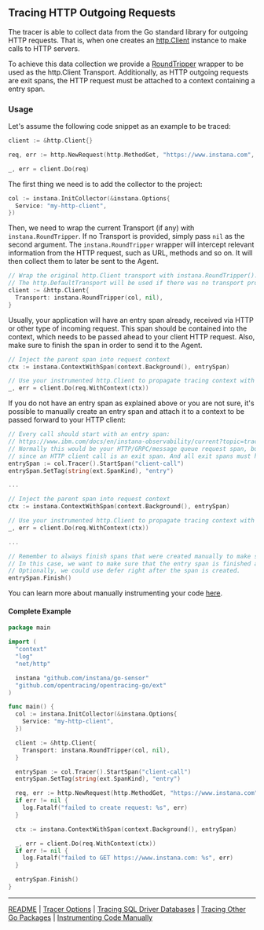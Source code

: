 ## Tracing HTTP Outgoing Requests

The tracer is able to collect data from the Go standard library for outgoing HTTP requests.
That is, when one creates an [http.Client](https://pkg.go.dev/net/http@go1.21.3#Client) instance to make calls to HTTP servers.

To achieve this data collection we provide a [RoundTripper](https://pkg.go.dev/net/http@go1.21.3#RoundTripper) wrapper to be used as the http.Client Transport.
Additionally, as HTTP outgoing requests are exit spans, the HTTP request must be attached to a context containing a entry span.

### Usage

Let's assume the following code snippet as an example to be traced:

```go
client := &http.Client{}

req, err := http.NewRequest(http.MethodGet, "https://www.instana.com", nil)

_, err = client.Do(req)

```

The first thing we need is to add the collector to the project:

```go
col := instana.InitCollector(&instana.Options{
  Service: "my-http-client",
})
```

Then, we need to wrap the current Transport (if any) with `instana.RoundTripper`.
If no Transport is provided, simply pass `nil` as the second argument.
The `instana.RoundTripper` wrapper will intercept relevant information from the HTTP request, such as URL, methods and so on. It will then collect them to later be sent to the Agent.

```go
// Wrap the original http.Client transport with instana.RoundTripper().
// The http.DefaultTransport will be used if there was no transport provided.
client := &http.Client{
  Transport: instana.RoundTripper(col, nil),
}
```

Usually, your application will have an entry span already, received via HTTP or other type of incoming request.
This span should be contained into the context, which needs to be passed ahead to your client HTTP request.
Also, make sure to finish the span in order to send it to the Agent.

```go
// Inject the parent span into request context
ctx := instana.ContextWithSpan(context.Background(), entrySpan)

// Use your instrumented http.Client to propagate tracing context with the request
_, err = client.Do(req.WithContext(ctx))
```

If you do not have an entry span as explained above or you are not sure, it's possible to manually create an entry span and attach it to a context to be passed forward to your HTTP client:

```go
// Every call should start with an entry span:
// https://www.ibm.com/docs/en/instana-observability/current?topic=tracing-best-practices#start-new-traces-with-entry-spans
// Normally this would be your HTTP/GRPC/message queue request span, but here we need to create it explicitly,
// since an HTTP client call is an exit span. And all exit spans must have a parent entry span.
entrySpan := col.Tracer().StartSpan("client-call")
entrySpan.SetTag(string(ext.SpanKind), "entry")

...

// Inject the parent span into request context
ctx := instana.ContextWithSpan(context.Background(), entrySpan)

// Use your instrumented http.Client to propagate tracing context with the request
_, err = client.Do(req.WithContext(ctx))

...

// Remember to always finish spans that were created manually to make sure it's propagated to the Agent.
// In this case, we want to make sure that the entry span is finished after the HTTP request is completed.
// Optionally, we could use defer right after the span is created.
entrySpan.Finish()
```
You can learn more about manually instrumenting your code [here]().

#### Complete Example

```go
package main

import (
  "context"
  "log"
  "net/http"

  instana "github.com/instana/go-sensor"
  "github.com/opentracing/opentracing-go/ext"
)

func main() {
  col := instana.InitCollector(&instana.Options{
    Service: "my-http-client",
  })

  client := &http.Client{
    Transport: instana.RoundTripper(col, nil),
  }

  entrySpan := col.Tracer().StartSpan("client-call")
  entrySpan.SetTag(string(ext.SpanKind), "entry")

  req, err := http.NewRequest(http.MethodGet, "https://www.instana.com", nil)
  if err != nil {
    log.Fatalf("failed to create request: %s", err)
  }

  ctx := instana.ContextWithSpan(context.Background(), entrySpan)

  _, err = client.Do(req.WithContext(ctx))
  if err != nil {
    log.Fatalf("failed to GET https://www.instana.com: %s", err)
  }

  entrySpan.Finish()
}
```

-----
[README](../README.md) |
[Tracer Options](options.md) |
[Tracing SQL Driver Databases](sql.md) |
[Tracing Other Go Packages](other_packages.md) |
[Instrumenting Code Manually](manual_instrumentation.md)
